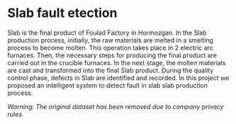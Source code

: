 # Slab fault etection
Slab is the final product of Foulad Factory in Hormozgan. In the Slab production process, initially, the raw materials are melted in a smelting process to become molten. This operation takes place in 2 electric arc furnaces. Then, the necessary steps for producing the final product are carried out in the crucible furnaces. In the next stage, the molten materials are cast and transformed into the final Slab product. During the quality control phase, defects in Slab are identified and recorded. In this project we proposed an intelligent system to detect fault in slab slab production process.

_Warning: The original dataset has been removed due to company privacy rules._
